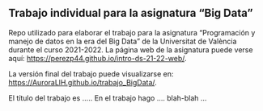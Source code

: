 ## Trabajo individual para la asignatura “Big Data”

<!-- El párrafo de abajo has de dejarlo tal cual. NO HAS DE CAMBIAR NADA!!-->

Repo utilizado para elaborar el trabajo para la asignatura “Programación
y manejo de datos en la era del Big Data” de la Universitat de València
durante el curso 2021-2022. La página web de la asignatura puede verse
aquí: <https://perezp44.github.io/intro-ds-21-22-web/>.

<!-- En la linea de abajo TIENES QUE SUSTITUIR "perezp44" por tu usuario de Github-->

La versión final del trabajo puede visualizarse en:
<https://AuroraLlH.github.io/trabajo_BigData/>.

<!-- Abajo podéis escribir lo que queráis, igual un resumen del trabajo, o ..., o ... pero al menos, creo que tienes que poner el título del trabajo y posiblemente tu nombre. Algo que explique porque está el repo en Github-->

El título del trabajo es ….. En el trabajo hago …. blah-blah …

<!-- Finalmente, ACÚERDATE de que cuando hayas hecho los cambios y hayas dejado este archivo como te guste más, TIENES que knittearlo para que los cambios se actualicen en el fichero Readme.md, que es el que finalmente se visualizará en Github. El fichero Readme.md no has de editarlo a mano, sale de knittear Readme.Rmd-->
